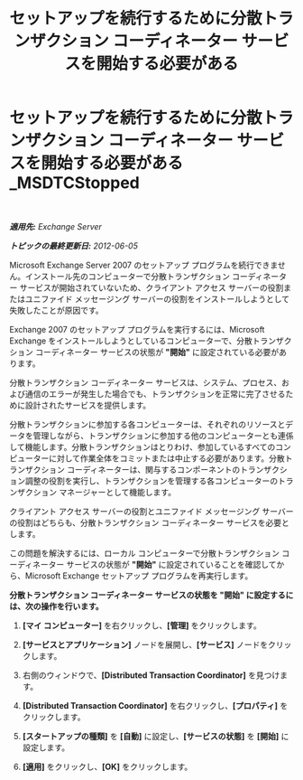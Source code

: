 ﻿---
title: 'セットアップを続行するために分散トランザクション コーディネーター サービスを開始する必要がある'
TOCTitle: セットアップを続行するために分散トランザクション コーディネーター サービスを開始する必要がある_MSDTCStopped
ms:assetid: 96e33c94-348e-4a0b-9585-9bee81be4355
ms:mtpsurl: https://technet.microsoft.com/ja-jp/library/ms.exch.setupreadiness.msdtcstopped(v=EXCHG.150)
ms:contentKeyID: 48269826
ms.date: 04/24/2018
mtps_version: v=EXCHG.150
ms.translationtype: HT
---

# セットアップを続行するために分散トランザクション コーディネーター サービスを開始する必要がある\_MSDTCStopped

 

_**適用先:** Exchange Server_

_**トピックの最終更新日:** 2012-06-05_

Microsoft Exchange Server 2007 のセットアップ プログラムを続行できません。インストール先のコンピューターで分散トランザクション コーディネーター サービスが開始されていないため、クライアント アクセス サーバーの役割またはユニファイド メッセージング サーバーの役割をインストールしようとして失敗したことが原因です。

Exchange 2007 のセットアップ プログラムを実行するには、Microsoft Exchange をインストールしようとしているコンピューターで、分散トランザクション コーディネーター サービスの状態が **"開始"** に設定されている必要があります。

分散トランザクション コーディネーター サービスは、システム、プロセス、および通信のエラーが発生した場合でも、トランザクションを正常に完了させるために設計されたサービスを提供します。

分散トランザクションに参加する各コンピューターは、それぞれのリソースとデータを管理しながら、トランザクションに参加する他のコンピューターとも連係して機能します。分散トランザクションはとりわけ、参加しているすべてのコンピューターに対して作業全体をコミットまたは中止する必要があります。分散トランザクション コーディネーターは、関与するコンポーネントのトランザクション調整の役割を実行し、トランザクションを管理する各コンピューターのトランザクション マネージャーとして機能します。

クライアント アクセス サーバーの役割とユニファイド メッセージング サーバーの役割はどちらも、分散トランザクション コーディネーター サービスを必要とします。

この問題を解決するには、ローカル コンピューターで分散トランザクション コーディネーター サービスの状態が **"開始"** に設定されていることを確認してから、Microsoft Exchange セットアップ プログラムを再実行します。

**分散トランザクション コーディネーター サービスの状態を "開始" に設定するには、次の操作を行います。**

1.  **\[マイ コンピューター\]** を右クリックし、**\[管理\]** をクリックします。

2.  **\[サービスとアプリケーション\]** ノードを展開し、**\[サービス\]** ノードをクリックします。

3.  右側のウィンドウで、**\[Distributed Transaction Coordinator\]** を見つけます。

4.  **\[Distributed Transaction Coordinator\]** を右クリックし、**\[プロパティ\]** をクリックします。

5.  **\[スタートアップの種類\]** を **\[自動\]** に設定し、**\[サービスの状態\]** を **\[開始\]** に設定します。

6.  **\[適用\]** をクリックし、**\[OK\]** をクリックします。

